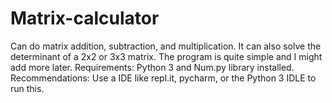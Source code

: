 # Matrix-calculator

Can do matrix addition, subtraction, and multiplication. It can also solve the determinant of a 2x2 or 3x3 matrix. The program is quite simple and I might add more later. 
Requirements: Python 3 and Num.py library installed.
Recommendations: Use a IDE like repl.it, pycharm, or the Python 3 IDLE to run this. 
